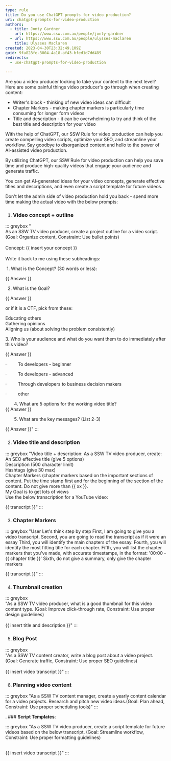 ```yaml
---
type: rule
title: Do you use ChatGPT prompts for video production?
uri: chatgpt-prompts-for-video-production
authors:
  - title: Jonty Gardner
    url: https://www.ssw.com.au/people/jonty-gardner
  - url: https://www.ssw.com.au/people/ulysses-maclaren
    title: Ulysses Maclaren
created: 2023-04-30T23:32:49.109Z
guid: 9fa828fe-3004-4a18-af43-bfed1d7dd489
redirects:
  - use-chatgpt-prompts-for-video-production
    
---
```

Are you a video producer looking to take your content to the next level? Here are some painful things video producer's go through when creating content:

* Writer's block - thinking of new video ideas can difficult
* Chapter Markers - making chapter markers is particularly time consuming for longer form videos
* Title and description - it can be overwhelming to try and think of the best title and description for your video

With the help of ChatGPT, our SSW Rule for video production can help you create compelling video scripts, optimize your SEO, and streamline your workflow. Say goodbye to disorganized content and hello to the power of AI-assisted video production.

By utilizing ChatGPT, our SSW Rule for video production can help you save time and produce high-quality videos that engage your audience and generate traffic.

You can get AI-generated ideas for your video concepts, generate effective titles and descriptions, and even create a script template for future videos.

Don't let the admin side of video production hold you back - spend more time making the actual video with the below prompts:

1. ### **Video concept + outline**

::: greybox
   "\
   As an SSW TV video producer, create a project outline for a video script. (Goal: Organize content, Constraint: Use bullet points)\
   \
   Concept: {{ insert your concept }} \
   \
   Write it back to me using these subheadings:

    1. What is the Concept? (30 words or less):

   {{ Answer }}

   2. What is the Goal?  

   {{ Answer }}

   or if it is a CTF, pick from these:

   Educating others \
   Gathering opinions \
   Aligning us (about solving the problem consistently)

   3. Who is your audience and what do you want them to do immediately after this video?

   {{ Answer }}

   ·         To developers - beginner

   ·         To developers - advanced

   ·         Through developers to business decision makers

   ·         other

          4. What are 5 options for the working video title?  \
   {{ Answer }}

          5. What are the key messages? (List 2-3)

   {{ Answer }}"
:::

2. ### **Video title and description**

::: greybox
   "Video title + description: As a SSW TV video producer, create:\
   An SEO effective title (give 5 options)\
   Description (500 character limit)\
   Hashtags (give 30 max)\
   Chapter Markers (chapter markers based on the important sections of content. Put the time stamp first and for the beginning of the section of the content. Do not give more than {{ xx }}.\
   My Goal is to get lots of views\
   Use the below transcription for a YouTube video:

   {{ transcript }}"
:::

3. ### **Chapter Markers**

::: greybox
"User
Let's think step by step
First, I am going to give you a video transcript.
Second, you are going to read the transcript as if it were an essay
Third, you will identify the main chapters of the essay.
Fourth, you will identify the most fitting title for each chapter.
Fifth, you will list the chapter markers that you've made, with accurate timestamps, in the format: '00:00 - {{ chapter title }}'
Sixth, do not give a summary, only give the chapter markers

{{ transcript }}"
:::

4. ### **Thumbnail creation**

::: greybox  
   "As a SSW TV video producer, what is a good thumbnail for this video content type. (Goal: Improve click-through rate, Constraint: Use proper design guidelines)\
   \
   {{ insert title and description }}"
:::

5. ### **Blog Post**

::: greybox  
   "As a SSW TV content creator, write a blog post about a video project. (Goal: Generate traffic, Constraint: Use proper SEO guidelines)\
   \
   {{ insert video transcript }}"
:::

6. ### **Planning video content**

::: greybox
   "As a SSW TV content manager, create a yearly content calendar for a video projects. Research and pitch new video ideas.(Goal: Plan ahead, Constraint: Use proper scheduling tools)"
:::

. ### **Script Templates**:

::: greybox
   "As a SSW TV video producer, create a script template for future videos based on the below transcript. (Goal: Streamline workflow, Constraint: Use proper formatting guidelines)

   \
   {{ insert video transcript }}"
:::
